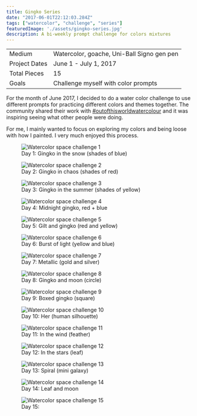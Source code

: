 ```yaml
---
title: Gingko Series
date: "2017-06-01T22:12:03.284Z"
tags: ["watercolor", "challenge", "series"]
featuredImage: './assets/gingko-series.jpg'
description: A bi-weekly prompt challenge for colors mixtures
---
```


|   |   |
|---|---|
|  Medium |  Watercolor, goache, Uni-Ball Signo gen pen |
|  Project Dates |  June 1 - July 1, 2017 |
|  Total Pieces |  15 |
| Goals  | Challenge myself with color prompts  |

For the month of June 2017, I decided to do a water color challenge to use
different prompts for practicing different colors and themes together. The
community shared their work with [#outofthisworldwatercolour](https://www.instagram.com/explore/tags/outofthisworldwatercolour/)
and it was inspiring seeing what other people were doing.

For me, I mainly wanted to focus on exploring my colors and being loose with how
I painted. I very much enjoyed this process.



<div class="project-gallery">

  <figure class="img--project">
    <img src="./assets/gingko01.jpg" alt="Watercolor space challenge 1" />
    <figcaption>Day 1: Gingko in the snow (shades of blue)</figcaption>
  </figure>

  <figure class="img--project">
    <img src="./assets/gingko02.jpg" alt="Watercolor space challenge 2" />
    <figcaption>Day 2: Gingko in chaos (shades of red)</figcaption>
  </figure>

  <figure class="img--project">
    <img src="./assets/gingko03.jpg" alt="Watercolor space challenge 3" />
    <figcaption>Day 3: Gingko in the summer (shades of yellow)</figcaption>
  </figure>

  <figure class="img--project">
    <img src="./assets/gingko04.jpg" alt="Watercolor space challenge 4" />
    <figcaption>Day 4: Midnight gingko, red + blue</figcaption>
  </figure>

  <figure class="img--project">
    <img src="./assets/gingko05.jpg" alt="Watercolor space challenge 5" />
    <figcaption>Day 5: Gilt and gingko (red and yellow)</figcaption>
  </figure>

  <figure class="img--project">
    <img src="./assets/gingko06.jpg" alt="Watercolor space challenge 6" />
    <figcaption>Day 6: Burst of light (yellow and blue)</figcaption>
  </figure>

  <figure class="img--project">
    <img src="./assets/gingko07.jpg" alt="Watercolor space challenge 7" />
    <figcaption>Day 7: Metallic (gold and silver)</figcaption>
  </figure>

  <figure class="img--project">
    <img src="./assets/gingko08.jpg" alt="Watercolor space challenge 8" />
    <figcaption>Day 8: Gingko and moon (circle)</figcaption>
  </figure>

  <figure class="img--project">
    <img src="./assets/gingko09.jpg" alt="Watercolor space challenge 9" />
    <figcaption>Day 9: Boxed gingko (square)</figcaption>
  </figure>

  <figure class="img--project">
    <img src="./assets/gingko10.jpg" alt="Watercolor space challenge 10" />
    <figcaption>Day 10: Her (human silhouette)</figcaption>
  </figure>

  <figure class="img--project">
    <img src="./assets/gingko11.jpg" alt="Watercolor space challenge 11" />
    <figcaption>Day 11: In the wind (feather)</figcaption>
  </figure>

  <figure class="img--project">
    <img src="./assets/gingko12.jpg" alt="Watercolor space challenge 12" />
    <figcaption>Day 12: In the stars (leaf) </figcaption>
  </figure>

  <figure class="img--project">
    <img src="./assets/gingko13.jpg" alt="Watercolor space challenge 13" />
    <figcaption>Day 13: Spiral (mini galaxy)</figcaption>
  </figure>

  <figure class="img--project">
    <img src="./assets/gingko14.jpg" alt="Watercolor space challenge 14" />
    <figcaption>Day 14: Leaf and moon</figcaption>
  </figure>

  <figure class="img--project">
    <img src="./assets/gingko15.jpg" alt="Watercolor space challenge 15" />
    <figcaption>Day 15:</figcaption>
  </figure>
</div>










